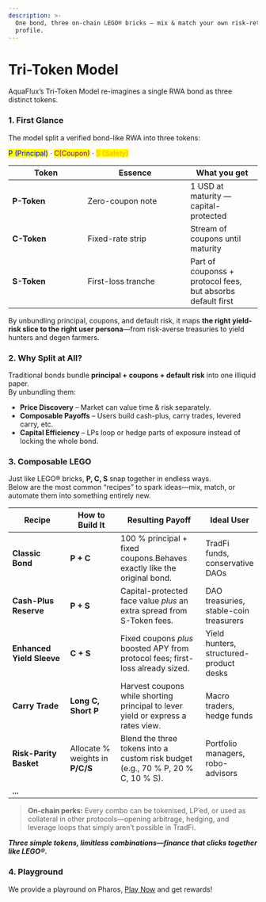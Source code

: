 ```yaml
---
description: >-
  One bond, three on-chain LEGO® bricks — mix & match your own risk-return
  profile.
---
```


# Tri-Token Model

AquaFlux’s Tri-Token Model re-imagines a single RWA bond as three distinct tokens.

### 1. First Glance

The model split a verified bond-like RWA into three tokens:&#x20;

<mark style="color:blue;">P (Principal)</mark> · <mark style="color:purple;">C(Coupon)</mark> · <mark style="color:orange;">S (Safety)</mark>

<table><thead><tr><th width="136.35546875">Token</th><th width="191.7578125">Essence</th><th>What you get</th></tr></thead><tbody><tr><td><strong>P-Token</strong></td><td>Zero-coupon note</td><td>1 USD at maturity — capital-protected</td></tr><tr><td><strong>C-Token</strong></td><td>Fixed-rate strip</td><td>Stream of coupons until maturity</td></tr><tr><td><strong>S-Token</strong></td><td>First-loss tranche</td><td>Part of couponss + protocol fees, but absorbs default first</td></tr></tbody></table>

By unbundling principal, coupons, and default risk, it maps **the right yield-risk slice to the right user persona**—from risk-averse treasuries to yield hunters and degen farmers.

### 2. Why Split at All?

Traditional bonds bundle **principal + coupons + default risk** into one illiquid paper.\
By unbundling them:

* **Price Discovery** – Market can value time & risk separately.
* **Composable Payoffs** – Users build cash-plus, carry trades, levered carry, etc.
* **Capital Efficiency** – LPs loop or hedge parts of exposure instead of locking the whole bond.

### 3. Composable LEGO

Just like LEGO® bricks, **P, C, S** snap together in endless ways.\
Below are the most common “recipes” to spark ideas—mix, match, or automate them into something entirely new.

<table><thead><tr><th width="172.8515625">Recipe</th><th width="162.94921875">How to Build It</th><th width="223.23828125">Resulting Payoff</th><th>Ideal User</th></tr></thead><tbody><tr><td><strong>Classic Bond</strong></td><td><strong>P + C</strong></td><td>100 % principal + fixed coupons.Behaves exactly like the original bond.</td><td>TradFi funds, conservative DAOs</td></tr><tr><td><strong>Cash-Plus Reserve</strong></td><td><strong>P + S</strong></td><td>Capital-protected face value <em>plus</em> an extra spread from S-Token fees.</td><td>DAO treasuries, stable-coin treasurers</td></tr><tr><td><strong>Enhanced Yield Sleeve</strong></td><td><strong>C +  S</strong></td><td>Fixed coupons <em>plus</em> boosted APY from protocol fees; first-loss already sized.</td><td>Yield hunters, structured-product desks</td></tr><tr><td> <strong>Carry Trade</strong></td><td><strong>Long C, Short P</strong></td><td>Harvest coupons while shorting principal to lever yield or express a rates view.</td><td>Macro traders, hedge funds</td></tr><tr><td><strong>Risk-Parity Basket</strong></td><td>Allocate % weights in <strong>P/C/S</strong></td><td>Blend the three tokens into a custom risk budget (e.g., 70 % P, 20 % C, 10 % S).</td><td>Portfolio managers, robo-advisors</td></tr><tr><td><strong>...</strong></td><td></td><td></td><td></td></tr></tbody></table>

> **On-chain perks:** Every combo can be tokenised, LP’ed, or used as collateral in other protocols—opening arbitrage, hedging, and leverage loops that simply aren’t possible in TradFi.

_**Three simple tokens, limitless combinations—finance that clicks together like LEGO®.**_

### 4. Playground

We provide a playround on Pharos, [Play Now](https://playground.aquaflux.pro/) and get rewards!

